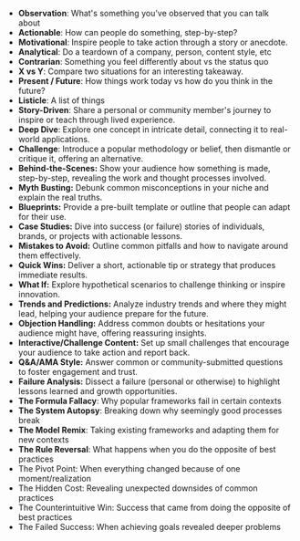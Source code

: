 - **Observation**: What's something you've observed that you can talk about
- **Actionable**: How can people do something, step-by-step?
- **Motivational**: Inspire people to take action through a story or anecdote.
- **Analytical**: Do a teardown of a company, person, content style, etc
- **Contrarian**: Something you feel differently about vs the status quo
- **X vs Y**: Compare two situations for an interesting takeaway.
- **Present / Future**: How things work today vs how do you think in the future?
- **Listicle**: A list of things
- **Story-Driven**: Share a personal or community member's journey to inspire or teach through lived experience.
- **Deep Dive**: Explore one concept in intricate detail, connecting it to real-world applications.
- **Challenge**: Introduce a popular methodology or belief, then dismantle or critique it, offering an alternative.
- **Behind-the-Scenes:** Show your audience how something is made, step-by-step, revealing the work and thought processes involved.
- **Myth Busting:** Debunk common misconceptions in your niche and explain the real truths.
- **Blueprints:** Provide a pre-built template or outline that people can adapt for their use.
- **Case Studies:** Dive into success (or failure) stories of individuals, brands, or projects with actionable lessons.
- **Mistakes to Avoid:** Outline common pitfalls and how to navigate around them effectively.
- **Quick Wins:** Deliver a short, actionable tip or strategy that produces immediate results.
- **What If:** Explore hypothetical scenarios to challenge thinking or inspire innovation.
- **Trends and Predictions:** Analyze industry trends and where they might lead, helping your audience prepare for the future.
- **Objection Handling:** Address common doubts or hesitations your audience might have, offering reassuring insights.
- **Interactive/Challenge Content:** Set up small challenges that encourage your audience to take action and report back.
- **Q&A/AMA Style:** Answer common or community-submitted questions to foster engagement and trust.
- **Failure Analysis:** Dissect a failure (personal or otherwise) to highlight lessons learned and growth opportunities.
- **The Formula Fallacy**: Why popular frameworks fail in certain contexts
- **The System Autopsy**: Breaking down why seemingly good processes break
- **The Model Remix**: Taking existing frameworks and adapting them for new contexts
- **The Rule Reversal**: What happens when you do the opposite of best practices
- The Pivot Point: When everything changed because of one moment/realization
- The Hidden Cost: Revealing unexpected downsides of common practices
- The Counterintuitive Win: Success that came from doing the opposite of best practices
- The Failed Success: When achieving goals revealed deeper problems

